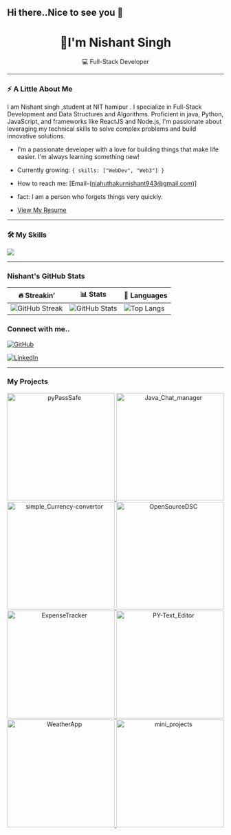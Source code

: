## Hi there..Nice to see you 👋

<h1 align="center"> 👋I'm Nishant Singh </h1>
<p align="center">
  💻 Full-Stack Developer 
</p>

---

### ⚡ A Little About Me 
I am Nishant singh ,student at NIT hamipur . I specialize in Full-Stack Development and Data Structures and Algorithms. Proficient in java, Python, JavaScript, and frameworks like ReactJS and Node.js, I'm passionate about leveraging my technical skills to solve complex problems and build innovative solutions.
- I'm a passionate developer with a love for building things that make life easier. I'm always learning something new!

-  Currently growing: `{ skills: ["WebDev", "Web3"] }`
- How to reach me: [Email-(niahuthakurnishant943@gmail.com)]
- fact: I am a person who forgets things very quickly.
- [View My Resume](https://yourdomain.com/your-resume.pdf)

---

### 🛠️ My Skills

<div>
  <img src="https://skillicons.dev/icons?i=js,react,html,css,tailwind,nodejs,python,java,git,sqlite,mongodb&perline=8" />
</div>

---

### Nishant's GitHub Stats

| 🔥 Streakin’ | 📊 Stats | 🧠 Languages |
|--------------|-----------|-------------|
| ![GitHub Streak](https://streak-stats.demolab.com?user=Nixantsingh943&theme=tokyonight&hide_border=true) | ![GitHub Stats](https://github-readme-stats.vercel.app/api?username=Nixantsingh943&show_icons=true&theme=radical) | ![Top Langs](https://github-readme-stats.vercel.app/api/top-langs/?username=Nixantsingh943&layout=compact&theme=radical) |


### Connect with me..

[![GitHub](https://img.shields.io/badge/GitHub-Profile-181717?style=for-the-badge&logo=github)](https://github.com/Nixantsingh943)

[![LinkedIn](https://img.shields.io/badge/LinkedIn-Connect-blue?style=for-the-badge&logo=linkedin)](https://www.linkedin.com/in/nishant-singh-586315325/)

---

###  My Projects

<p align="center">
  <a href="https://github.com/Nixantsingh943/pyPassSafe">
    <img width="250" alt="pyPassSafe" src="https://github-readme-stats.vercel.app/api/pin/?username=Nixantsingh943&repo=pyPassSafe&theme=tokyonight" />
  </a>

  <a href="https://github.com/Nixantsingh943/Java_Chat_manager">
    <img width="250" alt="Java_Chat_manager" src="https://github-readme-stats.vercel.app/api/pin/?username=Nixantsingh943&repo=Java_Chat_manager&theme=tokyonight" />
  </a>
  <a href="https://github.com/Nixantsingh943/simple_Currency-convertor">
    <img width="250" alt="simple_Currency-convertor" src="https://github-readme-stats.vercel.app/api/pin/?username=Nixantsingh943&repo=simple_Currency-convertor&theme=tokyonight" />
  </a>
  <a href="https://github.com/Nixantsingh943/OpenSourceDSC">
    <img width="250" alt="OpenSourceDSC" src="https://github-readme-stats.vercel.app/api/pin/?username=Nixantsingh943&repo=OpenSourceDSC&theme=tokyonight" />
  </a>
  <a href="https://github.com/Nixantsingh943/ExpenseTracker">
    <img width="250" alt="ExpenseTracker" src="https://github-readme-stats.vercel.app/api/pin/?username=Nixantsingh943&repo=ExpenseTracker&theme=tokyonight" />
  </a>
  <a href="https://github.com/Nixantsingh943/PY-Text_Editor">
    <img width="250" alt="PY-Text_Editor" src="https://github-readme-stats.vercel.app/api/pin/?username=Nixantsingh943&repo=PY-Text_Editor&theme=tokyonight" />
  </a>
  <a href="https://github.com/Nixantsingh943/WeatherApp">
    <img width="250" alt="WeatherApp" src="https://github-readme-stats.vercel.app/api/pin/?username=Nixantsingh943&repo=WeatherApp&theme=tokyonight" />
  </a>
  <a href="https://github.com/Nixantsingh943/mini_projects">
    <img width="250" alt="mini_projects" src="https://github-readme-stats.vercel.app/api/pin/?username=Nixantsingh943&repo=mini_projects&theme=tokyonight" />
  </a>
</p>
   <!-- ---
  ### Problem Solving
  #### 🥋 Codewars Stats
  [![Codewars](https://img.shields.io/badge/Codewars-Nixant_singh-red?style=for-the-badge&logo=codewars&logoColor=white)](https://www.codewars.com/users/Nixant_singh) 
            
  #### 🧠 LeetCode Stats  
[![LeetCode](https://img.shields.io/badge/LeetCode-nishu_943-yellow?style=for-the-badge&logo=leetcode&logoColor=white)](https://leetcode.com/nishu_943/)
#### 🧩 Code Chef Stats
[![CodeChef](https://img.shields.io/badge/CodeChef-nixant943-brown?style=for-the-badge&logo=codechef&logoColor=white)](https://www.codechef.com/users/nixant943) 
-->










   
   
  
  




---


### 🧃 Final Thoughts

> “Code like nobody’s watching.  
> Push like nobody’s judging.  
> And commit like you know what you’re doing.”  
> – *Unknown dev probably running on no sleep*

Thanks for stopping by!

---




